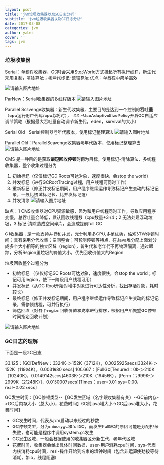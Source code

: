```yaml
---
layout: post
title: 'jvm垃圾收集器以及GC日志分析'
subtitle: 'jvm垃圾收集器以及GC日志分析'
date: 2017-03-08
categories: jvm
author: yates
cover: ''
tags: jvm
---
```


### 垃圾收集器
Serial：单线程收集器，GC时会采用StopWorld方式挂起所有执行线程，新生代采用复制，清除算法；老年代标记-整理算法 优点：单线程中简单高效

![请输入图片地址](http://muyibeyond.cn/img/2018-03-19-jvm/4.png)

ParNew：Serial收集器的多线程版本
![请输入图片地址](http://muyibeyond.cn/img/2018-03-19-jvm/5.png)

Parallel Scavenge收集器：新生代收集器，主要目的是达到一个控制的**吞吐量**（cpu运行用户代码/cpu总耗时），-XX:+UseAdaptiveSizePolicy开启GC自适应调节策略（根据最大吞吐量自动调节新生代，eden，survival的大小）

Serial Old：Serial控制器老年代版本，使用标记整理算法
![请输入图片地址](http://muyibeyond.cn/img/2018-03-19-jvm/6.png)

Parallel Old：ParallelScavenge收集器老年代版本，使用标记整理算法
![请输入图片地址](http://muyibeyond.cn/img/2018-03-19-jvm/7.png)


CMS
是一种目的是获取**最短回收停顿时间**为目标，使用标记-清除算法，多线程收集器，整个收集过程分为
1. 初始标记（仅仅标记GC Roots可达对象，速度很快，会stop the world）
2. 并发标记（进行GCRootTracing过程，用户线程可同时工作）
3. 重新标记（修正并发标记期间，用户程序继续运作导致标记产生变动的标记记录，一般比初试标记长，比并发标记短）
4. 并发清除
![请输入图片地址](http://muyibeyond.cn/img/2018-03-19-jvm/8.png)

缺点：1 CMS收集器对CPU资源敏感，因为和用户线程同时工作，导致应用程序变慢，总吞吐量会降低，默认回收线程数（cpu数量+3)/4；2 无法处理浮动垃圾，3 标记-清除造成空间碎片，会造成提前full GC


G1收集器：是一款支持并行和并发，充分利用多CPU,多核优势，缩短STW停顿时间；具有采用分代收集；空间整合；可预测停顿等特点，在Java堆分配上面划分成多个大小相等的独立区域（region），新生代和老年代不再物理隔离，通过跟踪，分析Region里垃圾的价值大小，优先回收价值大的Region

垃圾回收整个过程分为
- 初始标记 （仅仅标记GC Roots可达对象，速度很快，会stop the world；标记可用region，使下一阶段用户线程可用）
- 并发标记（从GC Root开始对堆中对象进行可达性分析，找出存活对象，耗时较长）
- 最终标记（修正并发标记期间，用户程序继续运作导致标记产生变动的标记记录，需停顿线程，可并行执行）
- 筛选回收（对各个region回收价值和成本进行排序，根据用户所期望GC停顿时间指定回收计划）

![请输入图片地址](http://muyibeyond.cn/img/2018-03-19-jvm/9.png)

### GC日志的理解
下面是一段GC日志

33.125：[GC[DefNew：3324K-＞152K（3712K），0.0025925secs]3324K-＞152K（11904K），0.0031680 secs] 
100.667：[FullGC[Tenured：0K-＞210K（10240K），0.0149142secs]4603K-＞210K（19456K），[Perm：2999K-＞2999K（21248K）]，0.0150007secs][Times：user=0.01 sys=0.00，real=0.02 secs]

GC发生时间：【GC停顿类型--【GC发生区域（名字跟收集器有关）--GC前内存->GC后内存大小（总大小），花费时间】GC前java堆大小->GC后java堆大小，花费时间】

- GC发生时间，代表从jvm启动以来经过的秒数
- GC停顿类型，分为minorygc和fullGC，而发生FullGC的原因可能是分配担保失败，也可能是程序中调用system.gc发生
- GC发生区域，一般会根据使用的收集器区分新生代，老年代区域
- 花费时间，收集器会给出具体时间数据，user-用户消耗cpu时间，sys-代表内核消耗cpu时间，real-操作开始到结束的墙钟时间（包含非运算使劲按等待消耗，如io，线程阻塞）
